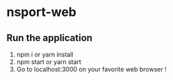 # nsport-web

## Run the application 
1. npm i or yarn install
2. npm start or yarn start
3. Go to localhost:3000 on your favorite web browser !
